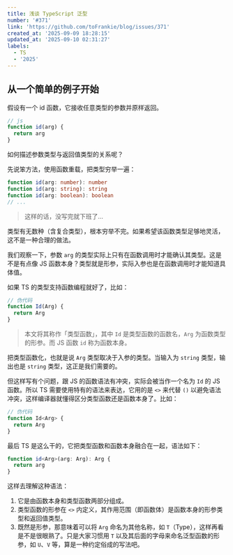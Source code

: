 ```yaml
---
title: 浅谈 TypeScript 泛型
number: '#371'
link: 'https://github.com/toFrankie/blog/issues/371'
created_at: '2025-09-09 18:28:15'
updated_at: '2025-09-10 02:31:27'
labels:
  - TS
  - '2025'
---
```

## 从一个简单的例子开始

假设有一个 id 函数，它接收任意类型的参数并原样返回。

```js
// js
function id(arg) {
  return arg
}
```

如何描述参数类型与返回值类型的关系呢？

先说笨方法，使用函数重载，把类型穷举一遍：

```ts
function id(arg: number): number
function id(arg: string): string
function id(arg: boolean): boolean
// ...
```

> 这样的话，没写完就下班了...

类型有无数种（含复合类型），根本穷举不完。如果希望该函数类型足够地灵活，这不是一种合理的做法。

我们观察一下，参数 `arg` 的类型实际上只有在函数调用时才能确认其类型。这是不是有点像 JS 函数本身？类型就是形参，实际入参也是在函数调用时才能知道具体值。

如果 TS 的类型支持函数编程就好了，比如：

```ts
// 伪代码
function Id(Arg) {
  return Arg
}
```

> 本文将其称作「类型函数」，其中 `Id` 是类型函数的函数名，`Arg` 为函数类型的形参。而 JS 函数 `id` 称为函数本身。

把类型函数化，也就是说 `Arg` 类型取决于入参的类型。当输入为 `string` 类型，输出也是 `string` 类型，这正是我们需要的。

但这样写有个问题，跟 JS 的函数语法有冲突，实际会被当作一个名为 `Id` 的 JS 函数。所以 TS 需要使用特有的语法来表达，它用的是 `<>` 来代替 `()` 以避免语法冲突，这样编译器就懂得区分类型函数还是函数本身了。比如：

```js
// 伪代码
function Id<Arg> {
  return Arg
}
```

最后 TS 是这么干的，它把类型函数和函数本身融合在一起，语法如下：

```ts
function id<Arg>(arg: Arg): Arg {
  return arg
}
```

这样去理解这种语法：

1. 它是由函数本身和类型函数两部分组成。
2. 类型函数的形参在 `<>` 内定义，其作用范围（即函数体）是函数本身的形参类型和返回值类型。
3. 既然是形参，那意味着可以将 `Arg` 命名为其他名称，如 `T`（Type），这样再看是不是很眼熟了。只是大家习惯用 `T` 以及其后面的字母来命名泛型函数的形参，如 `U`、`V` 等，算是一种约定俗成的写法吧。

